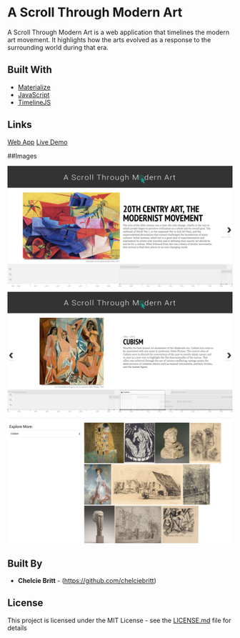 # A Scroll Through Modern Art

A Scroll Through Modern Art is a web application that timelines the modern
art movement.  It highlights how the arts evolved as a response to the surrounding world during that era.

## Built With

* [Materialize](http://materializecss.com/)
* [JavaScript](https://www.javascript.com/)
* [TimelineJS](https://timeline.knightlab.com/)

## Links

[Web App](https://astma-7d413.firebaseapp.com/)
[Live Demo](https://www.youtube.com/watch?v=OZcWhkOkhkM&t=26s)

##Images

![Screenshot1](images/art1.png "screenshots of app")
![Screenshot2](images/art2.png "screenshots of app")
![Screenshot3](images/art3.png "screenshots of app")

## Built By

* **Chelcie Britt** - (https://github.com/chelciebritt)

## License

This project is licensed under the MIT License - see the [LICENSE.md](LICENSE.md) file for details
